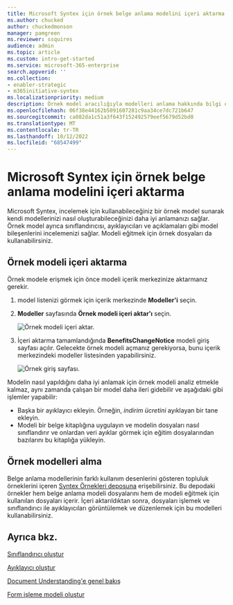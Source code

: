 ```yaml
---
title: Microsoft Syntex için örnek belge anlama modelini içeri aktarma
ms.author: chucked
author: chuckedmonson
manager: pamgreen
ms.reviewer: ssquires
audience: admin
ms.topic: article
ms.custom: intro-get-started
ms.service: microsoft-365-enterprise
search.appverid: ''
ms.collection:
- enabler-strategic
- m365initiative-syntex
ms.localizationpriority: medium
description: Örnek model aracılığıyla modelleri anlama hakkında bilgi edinin.
ms.openlocfilehash: 06f38e44162b5091607281c9aa34ce7dc721b647
ms.sourcegitcommit: ca082da1c51a3f643f152492579eef5679d52bd0
ms.translationtype: MT
ms.contentlocale: tr-TR
ms.lasthandoff: 10/12/2022
ms.locfileid: "68547499"
---
```

# <a name="import-a-sample-document-understanding-model-for-microsoft-syntex"></a>Microsoft Syntex için örnek belge anlama modelini içeri aktarma

Microsoft Syntex, incelemek için kullanabileceğiniz bir örnek model sunarak kendi modellerinizi nasıl oluşturabileceğinizi daha iyi anlamanızı sağlar. Örnek model ayrıca sınıflandırıcısı, ayıklayıcıları ve açıklamaları gibi model bileşenlerini incelemenizi sağlar. Modeli eğitmek için örnek dosyaları da kullanabilirsiniz.

## <a name="import-the-sample-model"></a>Örnek modeli içeri aktarma

Örnek modele erişmek için önce modeli içerik merkezinize aktarmanız gerekir.

1. model listenizi görmek için içerik merkezinde **Modeller'i** seçin.</br>
2. **Modeller** sayfasında **Örnek modeli içeri aktar'ı** seçin.</br>

    ![Örnek modeli içeri aktar.](../media/content-understanding/import-sample-model.png) </br>

3. İçeri aktarma tamamlandığında **BenefitsChangeNotice** modeli giriş sayfası açılır. Gelecekte örnek modeli açmanız gerekiyorsa, bunu içerik merkezindeki modeller listesinden yapabilirsiniz. </br>

     ![Örnek giriş sayfası.](../media/content-understanding/sample-home-page.png)</br>

Modelin nasıl yapıldığını daha iyi anlamak için örnek modeli analiz etmekle kalmaz, aynı zamanda çalışan bir model daha ileri gidebilir ve aşağıdaki gibi işlemler yapabilir:

- Başka bir ayıklayıcı ekleyin. Örneğin, *indirim ücretini* ayıklayan bir tane ekleyin.
- Modeli bir belge kitaplığına uygulayın ve modelin dosyaları nasıl sınıflandırır ve onlardan veri ayıklar görmek için eğitim dosyalarından bazılarını bu kitaplığa yükleyin.

## <a name="get-sample-models"></a>Örnek modelleri alma

Belge anlama modellerinin farklı kullanım desenlerini gösteren topluluk örneklerini içeren [Syntex Örnekleri deposuna](https://github.com/pnp/syntex-samples) erişebilirsiniz. Bu depodaki örnekler hem belge anlama modeli dosyalarını hem de modeli eğitmek için kullanılan dosyaları içerir. İçeri aktarıldıktan sonra, dosyaları işlemek ve sınıflandırıcı ile ayıklayıcıları görüntülemek ve düzenlemek için bu modelleri kullanabilirsiniz.

## <a name="see-also"></a>Ayrıca bkz.
[Sınıflandırıcı oluştur](create-a-classifier.md)

[Ayıklayıcı oluştur](create-an-extractor.md)

[Document Understanding'e genel bakış](document-understanding-overview.md)

[Form işleme modeli oluştur](create-a-form-processing-model.md)  
